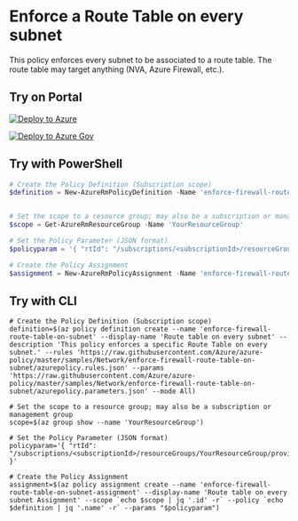 # Enforce a Route Table on every subnet

This policy enforces every subnet to be associated to a route table. The route table may target anything (NVA, Azure Firewall, etc.).

## Try on Portal

[![Deploy to Azure](http://azuredeploy.net/deploybutton.png)](https://portal.azure.com/?feature.customportal=false&microsoft_azure_policy=true&microsoft_azure_policy_policyinsights=true&feature.microsoft_azure_security_policy=true&microsoft_azure_marketplace_policy=true#blade/Microsoft_Azure_Policy/CreatePolicyDefinitionBlade/uri/https%3A%2F%2Fraw.githubusercontent.com%2FAzure%2Fazure-policy%2Fmaster%2Fsamples%2FNetwork%2Fenforce-firewall-route-table-on-subnet%2Fazurepolicy.json)

[![Deploy to Azure Gov](https://docs.microsoft.com/azure/azure-policy/media/deploy/deployGovbutton.png)](https://portal.azure.us/?#blade/Microsoft_Azure_Policy/CreatePolicyDefinitionBlade/uri/https%3A%2F%2Fraw.githubusercontent.com%2FAzure%2Fazure-policy%2Fmaster%2Fsamples%2FNetwork%2Fenforce-firewall-route-table-on-subnet%2Fazurepolicy.json)


## Try with PowerShell

````powershell
# Create the Policy Definition (Subscription scope)
$definition = New-AzureRmPolicyDefinition -Name 'enforce-firewall-route-table-on-subnet' -DisplayName 'Route table on every subnet' -description 'This policy enforces a specific Route Table on every subnet.' -Policy 'https://raw.githubusercontent.com/Azure/azure-policy/master/samples/Network/enforce-firewall-route-table-on-subnet/azurepolicy.rules.json' -Parameter 'https://raw.githubusercontent.com/Azure/azure-policy/master/samples/Network/enforce-firewall-route-table-on-subnet/azurepolicy.parameters.json' -Mode All


# Set the scope to a resource group; may also be a subscription or management group
$scope = Get-AzureRmResourceGroup -Name 'YourResourceGroup'

# Set the Policy Parameter (JSON format)
$policyparam = '{ "rtId": "/subscriptions/<subscriptionId>/resourceGroups/YourResourceGroup/providers/Microsoft.Network/routeTables/YourTable"}'

# Create the Policy Assignment
$assignment = New-AzureRmPolicyAssignment -Name 'enforce-firewall-route-table-on-subnet-assignment' -DisplayName 'Enforce route table on subnet' -Scope $scope.ResourceId -PolicyDefinition $definition -PolicyParameter $policyparam
````

## Try with CLI

````cli
# Create the Policy Definition (Subscription scope)
definition=$(az policy definition create --name 'enforce-firewall-route-table-on-subnet' --display-name 'Route table on every subnet' --description 'This policy enforces a specific Route Table on every subnet.' --rules 'https://raw.githubusercontent.com/Azure/azure-policy/master/samples/Network/enforce-firewall-route-table-on-subnet/azurepolicy.rules.json' --params 'https://raw.githubusercontent.com/Azure/azure-policy/master/samples/Network/enforce-firewall-route-table-on-subnet/azurepolicy.parameters.json' --mode All)

# Set the scope to a resource group; may also be a subscription or management group
scope=$(az group show --name 'YourResourceGroup')

# Set the Policy Parameter (JSON format)
policyparam='{ "rtId": "/subscriptions/<subscriptionId>/resourceGroups/YourResourceGroup/providers/Microsoft.Network/routeTables/YourTable" }'

# Create the Policy Assignment
assignment=$(az policy assignment create --name 'enforce-firewall-route-table-on-subnet-assignment' --display-name 'Route table on every subnet Assignment' --scope `echo $scope | jq '.id' -r` --policy `echo $definition | jq '.name' -r` --params "$policyparam")
````
